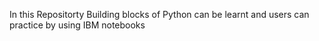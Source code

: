 In this Repositorty Building blocks of Python can be learnt and users can practice by using IBM notebooks

